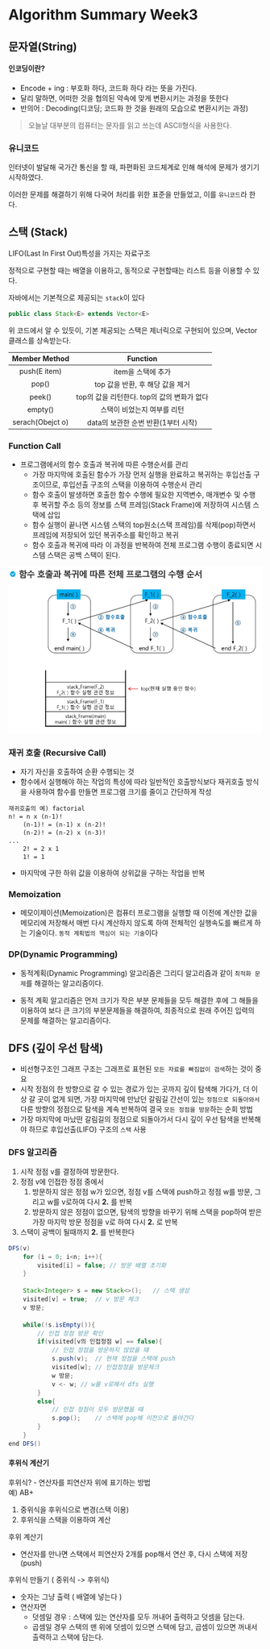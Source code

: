 # Algorithm Summary Week3

## 문자열(String)

#### 인코딩이란?
- Encode + ing : 부호화 하다, 코드화 하다 라는 뜻을 가진다.
- 달리 말하면, 어떠한 것을 협의된 약속에 맞게 변환시키는 과정을 뜻한다
- 반의어 : Decoding(디코딩; 코드화 한 것을 원래의 모습으로 변환시키는 과정)

> 오늘날 대부분의 컴퓨터는 문자를 읽고 쓰는데 ASCII형식을 사용한다.

### 유니코드
인터넷이 발달해 국가간 통신을 할 때, 파편화된 코드체계로 인해 해석에 문제가 생기기 시작하였다.<br>

이러한 문제를 해결하기 위해 다국어 처리를 위한 표준을 만들었고, 이를 `유니코드`라 한다.

## 스택 (Stack)
LIFO(Last In First Out)특성을 가지는 자료구조

정적으로 구현할 때는 배열을 이용하고, 동적으로 구현할때는 리스트 등을 이용할 수 있다.

자바에서는 기본적으로 제공되는 `stack`이 있다

```java
public class Stack<E> extends Vector<E>
```
위 코드에서 알 수 있듯이, 기본 제공되는 스택은 제너릭으로 구현되어 있으며, Vector<E> 클래스를 상속받는다.

|Member Method|Function|
|:--:|:--:|
|push(E item)|item을 스택에 추가|
|pop()|top 값을 반환, 후 해당 값을 제거|
|peek()|top의 값을 리턴한다. top의 값의 변화가 없다|
|empty()|스택이 비었는지 여부를 리턴|
|serach(Obejct o)|data의 보관한 순번 반환(1부터 시작)|


### Function Call
- 프로그램에서의 함수 호출과 복귀에 따른 수행순서를 관리
    - 가장 마지막에 호출된 함수가 가장 먼저 실행을 완료하고 복귀하는 후입선출 구조이므로, 후입선출 구조의 스택을 이용하여 수행순서 관리
    - 함수 호출이 발생하면 호출한 함수 수행에 필요한 지역변수, 매개변수 및 수행 후 복귀할 주소 등의 정보를 스택 프레임(Stack Frame)에 저장하여 시스템 스택에 삽입
    - 함수 실행이 끝나면 시스템 스택의 top원소(스택 프레임)를 삭제(pop)하면서 프레임에 저장되어 있던 복귀주소를 확인하고 복귀
    - 함수 호출과 복귀에 따라 이 과정을 반복하여 전체 프로그램 수행이 종료되면 시스템 스택은 공백 스택이 된다.

![Function Call Structure](./img/FunctionCall.png)

### 재귀 호출 (Recursive Call)
- 자기 자신을 호출하여 순환 수행되는 것
- 함수에서 실행해야 하는 작업의 특성에 따라 일반적인 호출방식보다 재귀호출 방식을 사용하여 함수를 만들면 프로그램 크기를 줄이고 간단하게 작성

```
재귀호출의 예) factorial
n! = n x (n-1)!
    (n-1)! = (n-1) x (n-2)!
    (n-2)! = (n-2) x (n-3)!
...
    2! = 2 x 1
    1! = 1
```
- 마지막에 구한 하위 값을 이용하여 상위값을 구하는 작업을 반복

### Memoization
- 메모이제이션(Memoization)은 컴퓨터 프로그램을 실행할 때 이전에 계산한 값을 메모리에 저장해서 매번 다시 계산하지 않도록 하여 전체적인 실행속도를 빠르게 하는 기술이다. `동적 계획법의 핵심이 되는 기술`이다

### DP(Dynamic Programming)
- 동적계획(Dynamic Programming) 알고리즘은 그리디 알고리즘과 같이 `최적화 문제`를 해결하는 알고리즘이다.

- 동적 계획 알고리즘은 먼저 크기가 작은 부분 문제들을 모두 해결한 후에 그 해들을 이용하여 보다 큰 크기의 부분문제들을 해결하여, 최종적으로 원래 주어진 입력의 문제를 해결하는 알고리즘이다.

## DFS (깊이 우선 탐색)
- 비선형구조인 그래프 구조는 그래프로 표현된 `모든 자료를 빠짐없이 검색`하는 것이 중요
- 시작 정점의 한 방향으로 갈 수 있는 경로가 있는 곳까지 깊이 탐색해 가다가, 더 이상 갈 곳이 없게 되면, 가장 마지막에 만났던 갈림길 간선이 있는 `정점으로 되돌아와서` 다른 방향의 정점으로 탐색을 계속 반복하여 결국 `모든 정점을 방문`하는 순회 방법
- 가장 마지막에 마났떤 갈림길의 정점으로 되돌아가서 다시 깊이 우선 탐색을 반복해야 하므로 후입선출(LIFO) 구조의 `스택` 사용

### DFS 알고리즘
1.  시작 정점 v를 결정하여 방문한다.
1.  정점 v에 인접한 정점 중에서
    1. 방문하지 않은 정점 w가 있으면, 정점 v를 스택에 push하고 정점 w를 방문, 그리고 w를 v로하여 다시 **2.** 를 반복
    1. 방문하지 않은 정점이 없으면, 탐색의 방향을 바꾸기 위해 스택을 pop하여 받은 가장 마지막 방문 정점을 v로 하여 다시 **2.** 로 반복
1. 스택이 공백이 될때까지 **2.** 를 반복한다


```java
DFS(v)
    for (i = 0; i<n; i++){
        visited[i] = false; // 방문 배열 초기화
    }

    Stack<Integer> s = new Stack<>();   // 스택 생성
    visited[v] = true;  // v 방문 체크
    v 방문;

    while(!s.isEmpty()){
        // 인접 정점 방문 확인
        if(visited[v의 인접정점 w] == false){
            // 인접 정점을 방문하지 않았을 때
            s.push(v);  // 현재 정점을 스택에 push
            visited[w]; // 인접정점을 방문체크
            w 방문;
            v <- w; // w를 v로해서 dfs 실행
        }
        else{
            // 인접 정점이 모두 방문했을 때
            s.pop();    // 스택에 pop해 이전으로 돌아간다
        }
    }
end DFS()
```


#### 후위식 계산기
후위식?
    - 연산자를 피연산자 위에 표기하는 방법<br>
    예) AB+
1. 중위식을 후위식으로 변경(스택 이용)
1. 후위식을 스택을 이용하여 계산

후위 계산기
- 연산자를 만나면 스택에서 피연산자 2개를 pop해서 연산 후, 다시 스택에 저장(push)

후위식 만들기 ( 중위식 -> 후위식)
- 숫자는 그냥 출력 ( 배열에 넣는다 )
- 연산자면
    - 덧셈일 경우 : 스택에 있는 연산자를 모두 꺼내어 출력하고 덧셈을 담는다.
    - 곱셈일 경우 스택의 맨 위에 덧셈이 있으면 스택에 담고, 곱셈이 있으면 꺼내서 출력하고 스택에 담는다.